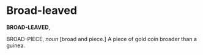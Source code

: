 # Broad-leaved

**BROAD-LEAVED**,

BROAD-PIECE, _noun_ \[broad and piece.\] A piece of gold coin broader than a guinea.
